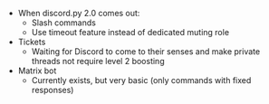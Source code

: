 * When discord.py 2.0 comes out:
    * Slash commands
    * Use timeout feature instead of dedicated muting role
* Tickets
    * Waiting for Discord to come to their senses and make private threads not
      require level 2 boosting
* Matrix bot
    * Currently exists, but very basic (only commands with fixed responses)
